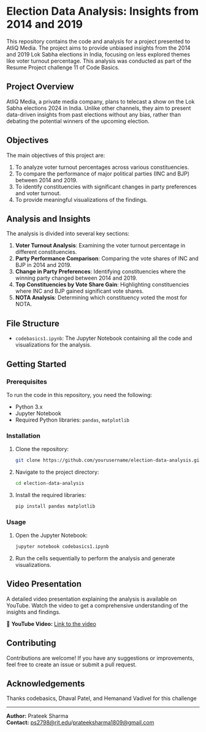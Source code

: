 # Election Data Analysis: Insights from 2014 and 2019

This repository contains the code and analysis for a project presented to AtliQ Media. The project aims to provide unbiased insights from the 2014 and 2019 Lok Sabha elections in India, focusing on less explored themes like voter turnout percentage. This analysis was conducted as part of the Resume Project challenge 11 of Code Basics.

## Project Overview

AtliQ Media, a private media company, plans to telecast a show on the Lok Sabha elections 2024 in India. Unlike other channels, they aim to present data-driven insights from past elections without any bias, rather than debating the potential winners of the upcoming election.

## Objectives

The main objectives of this project are:
1. To analyze voter turnout percentages across various constituencies.
2. To compare the performance of major political parties (INC and BJP) between 2014 and 2019.
3. To identify constituencies with significant changes in party preferences and voter turnout.
4. To provide meaningful visualizations of the findings.

## Analysis and Insights

The analysis is divided into several key sections:
1. **Voter Turnout Analysis**: Examining the voter turnout percentage in different constituencies.
2. **Party Performance Comparison**: Comparing the vote shares of INC and BJP in 2014 and 2019.
3. **Change in Party Preferences**: Identifying constituencies where the winning party changed between 2014 and 2019.
4. **Top Constituencies by Vote Share Gain**: Highlighting constituencies where INC and BJP gained significant vote shares.
5. **NOTA Analysis**: Determining which constituency voted the most for NOTA.

## File Structure

- `codebasics1.ipynb`: The Jupyter Notebook containing all the code and visualizations for the analysis.

## Getting Started

### Prerequisites

To run the code in this repository, you need the following:
- Python 3.x
- Jupyter Notebook
- Required Python libraries: `pandas`, `matplotlib`

### Installation

1. Clone the repository:
    ```sh
    git clone https://github.com/yourusername/election-data-analysis.git
    ```
2. Navigate to the project directory:
    ```sh
    cd election-data-analysis
    ```
3. Install the required libraries:
    ```sh
    pip install pandas matplotlib
    ```

### Usage

1. Open the Jupyter Notebook:
    ```sh
    jupyter notebook codebasics1.ipynb
    ```
2. Run the cells sequentially to perform the analysis and generate visualizations.

## Video Presentation

A detailed video presentation explaining the analysis is available on YouTube. Watch the video to get a comprehensive understanding of the insights and findings.

🔗 **YouTube Video:** [Link to the video](https://youtu.be/8PnBp4qENeU)

## Contributing

Contributions are welcome! If you have any suggestions or improvements, feel free to create an issue or submit a pull request.

## Acknowledgements

Thanks codebasics, Dhaval Patel, and Hemanand Vadivel for this challenge

---

**Author:** Prateek Sharma  
**Contact:** ps2798@rit.edu/prateeksharma1809@gmail.com
